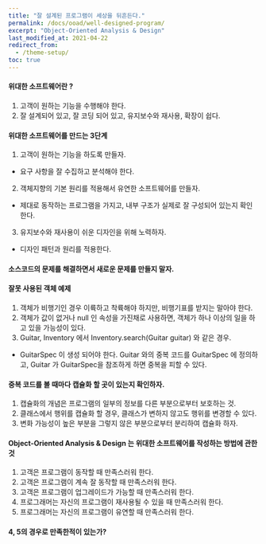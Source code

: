 ```yaml
---
title: "잘 설계된 프로그램이 세상을 뒤흔든다."
permalink: /docs/ooad/well-designed-program/
excerpt: "Object-Oriented Analysis & Design"
last_modified_at: 2021-04-22
redirect_from:
  - /theme-setup/
toc: true
---
```

#### 위대한 소프트웨어란 ?

1. 고객이 원하는 기능을 수행해야 한다.
2. 잘 설계되어 있고, 잘 코딩 되어 있고, 유지보수와 재사용, 확장이 쉽다.

#### 위대한 소프트웨어를 만드는 3단계

1. 고객이 원하는 기능을 하도록 만들자.
 - 요구 사항을 잘 수집하고 분석해야 한다.
2. 객체지향의 기본 원리를 적용해서 유연한 소프트웨어를 만들자.
 - 제대로 동작하는 프로그램을 가지고, 내부 구조가 실제로 잘 구성되어 있는지 확인한다.
3. 유지보수와 재사용이 쉬운 디자인을 위해 노력하자.
 - 디자인 패턴과 원리를 적용한다.

#### 소스코드의 문제를 해결하면서 새로운 문제를 만들지 말자.

#### 잘못 사용된 객체 예제

1. 객체가 비행기인 경우 이륙하고 착륙해야 하지만, 비행기표를 받지는 말아야 한다.
2. 객체가 값이 없거나 null 인 속성을 가진채로 사용하면, 객체가 하나 이상의 일을 하고 있을 가능성이 있다.
3. Guitar, Inventory 에서 Inventory.search(Guitar guitar) 와 같은 경우.
  - GuitarSpec 이 생성 되어야 한다. Guitar 와의 중복 코드를 GuitarSpec 에 정의하고, Guitar 가 GuitarSpec을 참조하게 하면 중복을 피할 수 있다.

#### 중복 코드를 볼 때마다 캡슐화 할 곳이 있는지 확인하자.

1. 캡슐화의 개념은 프로그램의 일부의 정보를 다른 부분으로부터 보호하는 것.
2. 클래스에서 행위를 캡슐화 할 경우, 클래스가 변하지 않고도 행위를 변경할 수 있다.
3. 변화 가능성이 높은 부분을 그렇지 않은 부분으로부터 분리하여 캡슐화 하자.

#### Object-Oriented Analysis & Design 는 위대한 소프트웨어를 작성하는 방법에 관한 것

1. 고객은 프로그램이 동작할 때 만족스러워 한다.
2. 고객은 프로그램이 계속 잘 동작할 때 만족스러워 한다.
3. 고객은 프로그램이 업그레이드가 가능할 때 만족스러워 한다.
4. 프로그래머는 자신의 프로그램이 재사용될 수 있을 때 만족스러워 한다.
5. 프로그래머는 자신의 프로그램이 유연할 때 만족스러워 한다.

#### 4, 5의 경우로 만족한적이 있는가?
